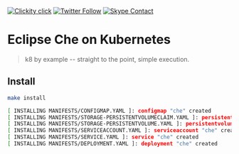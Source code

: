 <!--
#                                 __                 __
#    __  ______  ____ ___  ____ _/ /____  ____  ____/ /
#   / / / / __ \/ __ `__ \/ __ `/ __/ _ \/ __ \/ __  /
#  / /_/ / /_/ / / / / / / /_/ / /_/  __/ /_/ / /_/ /
#  \__, /\____/_/ /_/ /_/\__,_/\__/\___/\____/\__,_/
# /____                     matthewdavis.io, holla!
#
#-->

[![Clickity click](https://img.shields.io/badge/k8s%20by%20example%20yo-limit%20time-ff69b4.svg?style=flat-square)](https://k8.matthewdavis.io)
[![Twitter Follow](https://img.shields.io/twitter/follow/yomateod.svg?label=Follow&style=flat-square)](https://twitter.com/yomateod) [![Skype Contact](https://img.shields.io/badge/skype%20id-appsoa-blue.svg?style=flat-square)](skype:appsoa?chat)

# Eclipse Che on Kubernetes

> k8 by example -- straight to the point, simple execution.

## Install

```bash
make install

[ INSTALLING MANIFESTS/CONFIGMAP.YAML ]: configmap "che" created
[ INSTALLING MANIFESTS/STORAGE-PERSISTENTVOLUMECLAIM.YAML ]: persistentvolumeclaim "eclipse-che" created
[ INSTALLING MANIFESTS/STORAGE-PERSISTENTVOLUME.YAML ]: persistentvolume "eclipse-che" created
[ INSTALLING MANIFESTS/SERVICEACCOUNT.YAML ]: serviceaccount "che" created
[ INSTALLING MANIFESTS/SERVICE.YAML ]: service "che" created
[ INSTALLING MANIFESTS/DEPLOYMENT.YAML ]: deployment "che" created
```